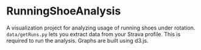 RunningShoeAnalysis
===================

A visualization project for analyzing usage of running shoes under rotation. `data/getRuns.py` lets you
extract data from your Strava profile. This is required to run the analysis. Graphs are built using
d3.js.
